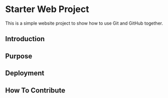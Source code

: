 # Starter Web Project

This is a simple website project to show how to use Git and GitHub together.

## Introduction

## Purpose

## Deployment

## How To Contribute
